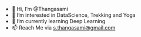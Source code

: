- 👋 Hi, I’m @Thangasami
- 👀 I’m interested in DataScience, Trekking and Yoga
- 🌱 I’m currently learning Deep Learning
- 📫 Reach Me via s.thangasami@gmail.com

<!---
Thangasami/Thangasami is a ✨ special ✨ repository because its `README.md` (this file) appears on your GitHub profile.
You can click the Preview link to take a look at your changes.
--->
